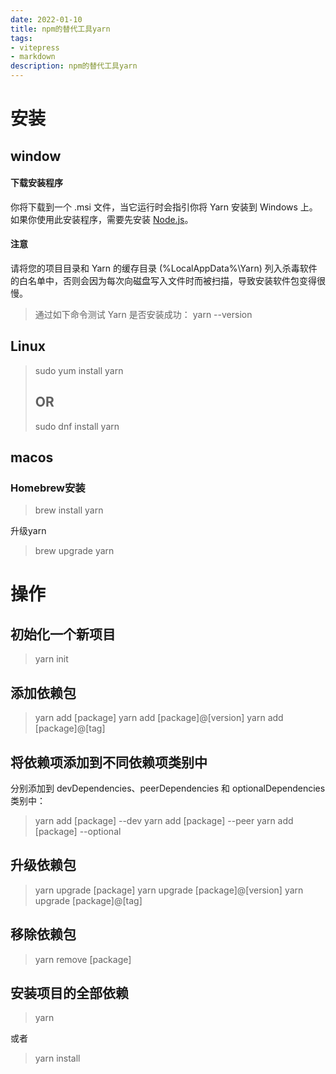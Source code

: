 ```yaml
---
date: 2022-01-10
title: npm的替代工具yarn
tags:
- vitepress
- markdown
description: npm的替代工具yarn
---
```



# 安装
## window
#### 下载安装程序
你将下载到一个 .msi 文件，当它运行时会指引你将 Yarn 安装到 Windows 上。
如果你使用此安装程序，需要先安装 [Node.js](https://nodejs.org/)。
#### 注意
请将您的项目目录和 Yarn 的缓存目录 (%LocalAppData%\Yarn) 列入杀毒软件的白名单中，否则会因为每次向磁盘写入文件时而被扫描，导致安装软件包变得很慢。
​

> 通过如下命令测试 Yarn 是否安装成功：
yarn --version

## Linux
> sudo yum install yarn
> ## OR
> sudo dnf install yarn 



## macos
### Homebrew安装
> brew install yarn 

升级yarn
> brew upgrade yarn

# 操作
## 初始化一个新项目
> yarn init 

## 添加依赖包
> yarn add [package] 
> yarn add [package]@[version]
>  yarn add [package]@[tag]

## 将依赖项添加到不同依赖项类别中
分别添加到 devDependencies、peerDependencies 和 optionalDependencies 类别中：
> yarn add [package] --dev 
> yarn add [package] --peer 
> yarn add [package] --optional 

## 升级依赖包
> yarn upgrade [package] 
> yarn upgrade [package]@[version] 
> yarn upgrade [package]@[tag] 

## 移除依赖包
> yarn remove [package] 

## 安装项目的全部依赖
> yarn

或者
> yarn install

